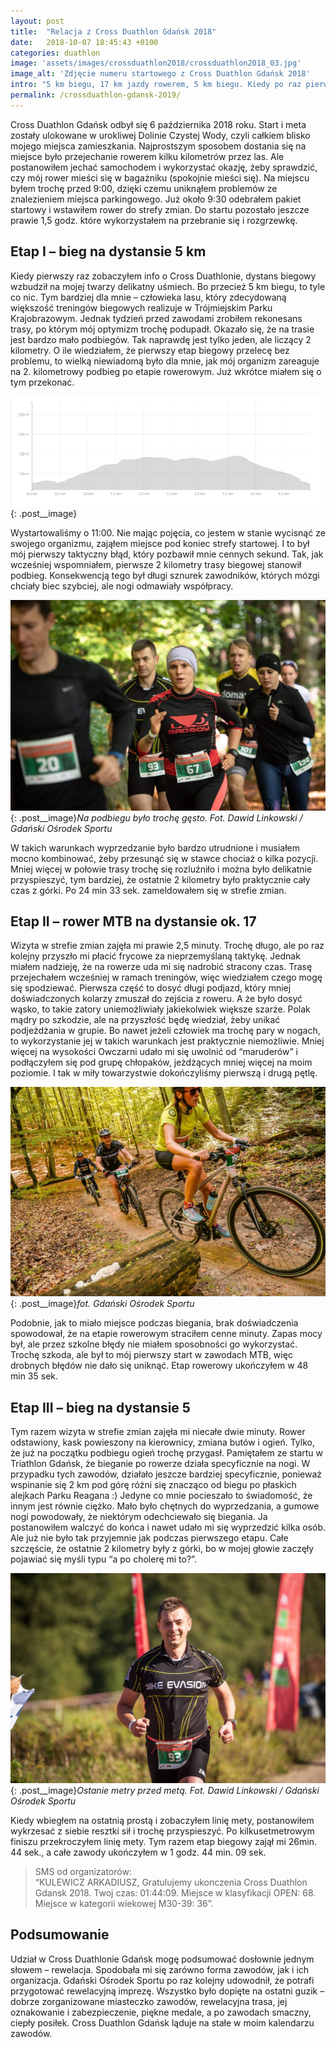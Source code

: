 ```yaml
---
layout: post
title:  "Relacja z Cross Duathlon Gdańsk 2018"
date:   2018-10-07 18:45:43 +0100
categories: duathlon
image: 'assets/images/crossduathlon2018/crossduathlon2018_03.jpg'
image_alt: 'Zdjęcie numeru startowego z Cross Duathlon Gdańsk 2018'
intro: "5 km biegu, 17 km jazdy rowerem, 5 km biegu. Kiedy po raz pierwszy wpadła mi w oko informacja, że na takim to właśnie śmiesznym dystansie odbędzie się w Gdańsku Cross Duathlon, pomyślałem sobie – to coś dla mnie. Jednak już pierwszy rekonesans trasy uzmysłowił mi, że te zawody to nie będzie jednak taka bułka z masłem."
permalink: /crossduathlon-gdansk-2019/
---
```


Cross Duathlon Gdańsk odbył się 6 października 2018 roku. Start i meta zostały ulokowane w urokliwej Dolinie Czystej Wody, czyli całkiem blisko mojego miejsca zamieszkania. Najprostszym sposobem dostania się na miejsce było przejechanie rowerem kilku kilometrów przez las. Ale postanowiłem jechać samochodem i wykorzystać okazję, żeby sprawdzić, czy mój rower mieści się w bagażniku (spokojnie mieści się). Na miejscu byłem trochę przed 9:00, dzięki czemu uniknąłem problemów ze znalezieniem miejsca parkingowego. Już około 9:30 odebrałem pakiet startowy i wstawiłem rower do strefy zmian. Do startu pozostało jeszcze prawie 1,5 godz. które wykorzystałem na przebranie się i rozgrzewkę.  

## Etap I – bieg na dystansie 5 km

Kiedy pierwszy raz zobaczyłem info o Cross Duathlonie, dystans biegowy wzbudził na mojej twarzy delikatny uśmiech. Bo przecież 5 km biegu, to tyle co nic. Tym bardziej dla mnie – człowieka lasu, który zdecydowaną większość treningów biegowych realizuje w Trójmiejskim Parku Krajobrazowym. Jednak tydzień przed zawodami zrobiłem rekonesans trasy, po którym mój optymizm trochę podupadł. Okazało się, że na trasie jest bardzo mało podbiegów. Tak naprawdę jest tylko jeden, ale liczący 2 kilometry. O ile wiedziałem, że pierwszy etap biegowy przelecę bez problemu, to wielką niewiadomą było dla mnie, jak mój organizm zareaguje na 2. kilometrowy podbieg po etapie rowerowym. Już wkrótce miałem się o tym przekonać. 

![Wykres biegu](/assets/images/crossduathlon2018/profil_bieg.png){: .post__image}

Wystartowaliśmy o 11:00. Nie mając pojęcia, co jestem w stanie wycisnąć ze swojego organizmu, zająłem miejsce pod koniec strefy startowej. I to był mój pierwszy taktyczny błąd, który pozbawił mnie cennych sekund. Tak, jak wcześniej wspomniałem, pierwsze 2 kilometry trasy biegowej stanowił podbieg. Konsekwencją tego był długi sznurek zawodników, których mózgi chciały biec szybciej, ale nogi odmawiały współpracy.

![Zdjęcie ilustrujące etap biegowy](/assets/images/crossduathlon2018/crossduathlon2018_02.jpg){: .post__image}*Na podbiegu było trochę gęsto. Fot. Dawid Linkowski / Gdański Ośrodek Sportu*

W takich warunkach wyprzedzanie było bardzo utrudnione i musiałem mocno kombinować, żeby przesunąć się w stawce chociaż o kilka pozycji. Mniej więcej w połowie trasy trochę się rozluźniło i można było delikatnie przyspieszyć, tym bardziej, że ostatnie 2 kilometry było praktycznie cały czas z górki. Po 24 min 33 sek.  zameldowałem się w strefie zmian. 

## Etap II – rower MTB na dystansie ok. 17 

Wizyta w strefie zmian zajęła mi prawie 2,5 minuty. Trochę długo, ale po raz kolejny przyszło mi płacić frycowe za nieprzemyślaną taktykę. Jednak miałem nadzieję, że na rowerze uda mi się nadrobić stracony czas. Trasę przejechałem wcześniej w ramach treningów, więc wiedziałem czego mogę się spodziewać. Pierwsza część to dosyć długi podjazd, który mniej doświadczonych kolarzy zmuszał do zejścia z roweru. A że było dosyć wąsko, to takie zatory uniemożliwiały jakiekolwiek większe szarże. Polak mądry po szkodzie, ale na przyszłość będę wiedział, żeby unikać podjeżdżania w grupie. Bo nawet jeżeli człowiek ma trochę pary w nogach, to wykorzystanie jej w takich warunkach jest praktycznie niemożliwie. Mniej więcej na wysokości Owczarni udało mi się uwolnić od “maruderów” i podłączyłem się pod grupę chłopaków, jeżdżących mniej więcej na moim poziomie. I tak w miły towarzystwie dokończyliśmy pierwszą i drugą pętlę.

![Zdjęcie ilustrujące etap rowerowy](/assets/images/crossduathlon2018/crossduathlon2018_04.jpg){: .post__image}*fot. Gdański Ośrodek Sportu*

Podobnie, jak to miało miejsce podczas biegania, brak doświadczenia spowodował, że na etapie rowerowym straciłem cenne minuty. Zapas mocy był, ale przez szkolne błędy nie miałem sposobności go wykorzystać. Trochę szkoda, ale był to mój pierwszy start w zawodach MTB, więc drobnych błędów nie dało się uniknąć. Etap rowerowy ukończyłem w 48 min 35 sek.

## Etap III – bieg na dystansie 5 

Tym razem wizyta w strefie zmian zajęła mi niecałe dwie minuty. Rower odstawiony, kask powieszony na kierownicy, zmiana butów i ogień. Tylko, że już na początku podbiegu ogień trochę przygasł. Pamiętałem ze startu w Triathlon Gdańsk, że bieganie po rowerze działa specyficznie na nogi. W przypadku tych zawodów, działało jeszcze bardziej specyficznie, ponieważ wspinanie się 2 km pod górę różni się znacząco od biegu po płaskich alejkach Parku Reagana :) Jedyne co mnie pocieszało to świadomość, że innym jest równie ciężko. Mało było chętnych do wyprzedzania, a gumowe nogi powodowały, że niektórym odechciewało się biegania. Ja postanowiłem walczyć do końca i nawet udało mi się wyprzedzić kilka osób. Ale już nie było tak przyjemnie jak podczas pierwszego etapu. Całe szczęście, że ostatnie 2 kilometry były z górki, bo w mojej głowie zaczęły pojawiać się myśli typu “a po cholerę mi to?”.

![Zdjęcie z finishu](/assets/images/crossduathlon2018/crossduathlon2018.jpg){: .post__image}*Ostanie metry przed metą. Fot. Dawid Linkowski / Gdański Ośrodek Sportu*

Kiedy wbiegłem na ostatnią prostą i zobaczyłem linię mety, postanowiłem wykrzesać z siebie resztki sił i trochę przyspieszyć. Po kilkusetmetrowym finiszu przekroczyłem linię mety. Tym razem etap biegowy zajął mi 26min. 44 sek., a całe zawody ukończyłem w 1 godz. 44 min. 09 sek. 

> SMS od organizatorów: <br>“KULEWICZ ARKADIUSZ, Gratulujemy ukonczenia Cross Duathlon Gdansk 2018. Twoj czas: 01:44:09. Miejsce w klasyfikacji OPEN: 68. Miejsce w kategorii wiekowej M30-39: 36”. 

## Podsumowanie 

Udział w Cross Duathlonie Gdańsk mogę podsumować dosłownie jednym słowem – rewelacja. Spodobała mi się zarówno forma zawodów, jak i ich organizacja. Gdański Ośrodek Sportu po raz kolejny udowodnił, że potrafi przygotować rewelacyjną imprezę. Wszystko było dopięte na ostatni guzik – dobrze zorganizowane miasteczko zawodów, rewelacyjna trasa, jej oznakowanie i zabezpieczenie, piękne medale, a po zawodach smaczny, ciepły posiłek. Cross Duathlon Gdańsk ląduje na stałe w moim kalendarzu zawodów. 
